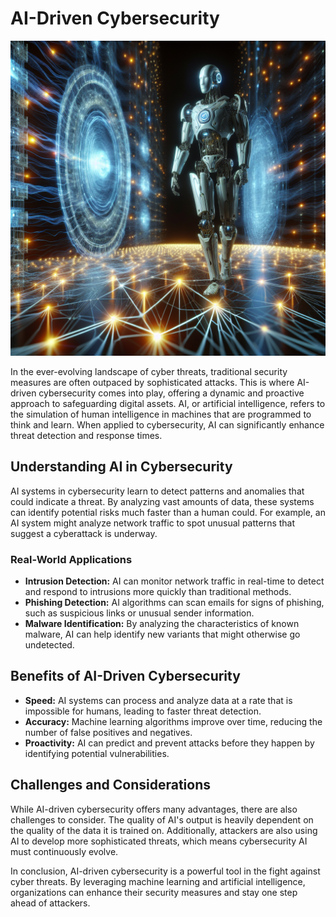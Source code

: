 # AI-Driven Cybersecurity

![AI Cybersecurity Concept](https://raw.githubusercontent.com/Kanakjr/100-days-of-AI-Writing/main/images/AI-Driven-Cybersecurity.png)

In the ever-evolving landscape of cyber threats, traditional security measures are often outpaced by sophisticated attacks. This is where AI-driven cybersecurity comes into play, offering a dynamic and proactive approach to safeguarding digital assets. AI, or artificial intelligence, refers to the simulation of human intelligence in machines that are programmed to think and learn. When applied to cybersecurity, AI can significantly enhance threat detection and response times.

## Understanding AI in Cybersecurity

AI systems in cybersecurity learn to detect patterns and anomalies that could indicate a threat. By analyzing vast amounts of data, these systems can identify potential risks much faster than a human could. For example, an AI system might analyze network traffic to spot unusual patterns that suggest a cyberattack is underway.

### Real-World Applications

- **Intrusion Detection:** AI can monitor network traffic in real-time to detect and respond to intrusions more quickly than traditional methods.
- **Phishing Detection:** AI algorithms can scan emails for signs of phishing, such as suspicious links or unusual sender information.
- **Malware Identification:** By analyzing the characteristics of known malware, AI can help identify new variants that might otherwise go undetected.

## Benefits of AI-Driven Cybersecurity

- **Speed:** AI systems can process and analyze data at a rate that is impossible for humans, leading to faster threat detection.
- **Accuracy:** Machine learning algorithms improve over time, reducing the number of false positives and negatives.
- **Proactivity:** AI can predict and prevent attacks before they happen by identifying potential vulnerabilities.

## Challenges and Considerations

While AI-driven cybersecurity offers many advantages, there are also challenges to consider. The quality of AI's output is heavily dependent on the quality of the data it is trained on. Additionally, attackers are also using AI to develop more sophisticated threats, which means cybersecurity AI must continuously evolve.

In conclusion, AI-driven cybersecurity is a powerful tool in the fight against cyber threats. By leveraging machine learning and artificial intelligence, organizations can enhance their security measures and stay one step ahead of attackers.


